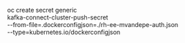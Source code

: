 oc create secret generic \
        kafka-connect-cluster-push-secret \
        --from-file=.dockerconfigjson=./rh-ee-mvandepe-auth.json \
        --type=kubernetes.io/dockerconfigjson